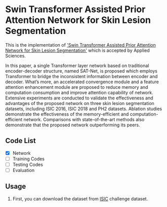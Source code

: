 # Swin Transformer Assisted Prior Attention Network for Skin Lesion Segmentation

This is the implementation of ['Swin Transformer Assisted Prior Attention Network for Skin Lesion Segmentation'](https://www.mdpi.com/2076-3417/12/9/4735)  which is accepted by Applied Sciences.

In this paper, a single Transformer layer network based on traditional encoder-decoder structure, named SAT-Net, is proposed which employs Transformer to bridge the inconsistent information between encoder and decoder. What’s more, an accelerated convergence module and a feature attention enhancement module are proposed to reduce memory and computation consumption and improve attention capability of network. Extensive experiments are conducted to validate the effectiveness and advantages of the proposed network on three skin lesion segmentation datasets, including ISIC 2016, ISIC 2018 and PH2 datasets. Ablation studies demonstrate the effectiveness of the memory-efficient and computation-efficient network. Comparisons with state-of-the-art methods also demonstrate that the proposed network outperforming its peers.

## Code List

- [x] Network
- [ ] Training Codes
- [ ] Testing Codes
- [ ] Evaluation

## Usage

1. First, you can download the dataset from [ISIC](https://challenge.isic-archive.com/data/) challenge dataset.
